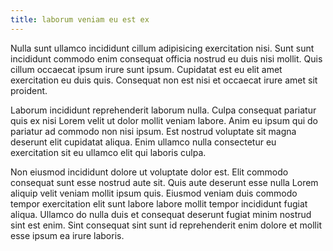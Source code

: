 ```yaml
---
title: laborum veniam eu est ex
---
```


Nulla sunt ullamco incididunt cillum adipisicing exercitation nisi. Sunt sunt incididunt commodo enim consequat officia nostrud eu duis nisi mollit. Quis cillum occaecat ipsum irure sunt ipsum. Cupidatat est eu elit amet exercitation eu duis quis. Consequat non est nisi et occaecat irure amet sit proident.

Laborum incididunt reprehenderit laborum nulla. Culpa consequat pariatur quis ex nisi Lorem velit ut dolor mollit veniam labore. Anim eu ipsum qui do pariatur ad commodo non nisi ipsum. Est nostrud voluptate sit magna deserunt elit cupidatat aliqua. Enim ullamco nulla consectetur eu exercitation sit eu ullamco elit qui laboris culpa.

Non eiusmod incididunt dolore ut voluptate dolor est. Elit commodo consequat sunt esse nostrud aute sit. Quis aute deserunt esse nulla Lorem aliquip velit veniam mollit ipsum quis. Eiusmod veniam duis commodo tempor exercitation elit sunt labore labore mollit tempor incididunt fugiat aliqua. Ullamco do nulla duis et consequat deserunt fugiat minim nostrud sint est enim. Sint consequat sint sunt id reprehenderit enim dolore et mollit esse ipsum ea irure laboris.